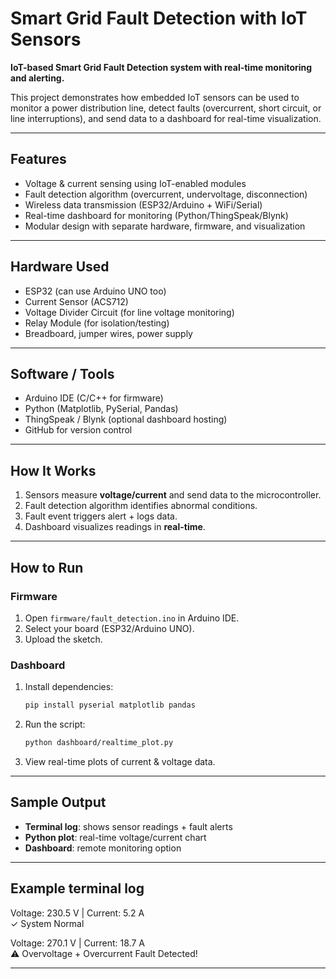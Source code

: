 # Smart Grid Fault Detection with IoT Sensors

**IoT-based Smart Grid Fault Detection system with real-time monitoring and alerting.**  

This project demonstrates how embedded IoT sensors can be used to monitor a power distribution line, detect faults (overcurrent, short circuit, or line interruptions), and send data to a dashboard for real-time visualization.

---

## Features
- Voltage & current sensing using IoT-enabled modules  
- Fault detection algorithm (overcurrent, undervoltage, disconnection)  
- Wireless data transmission (ESP32/Arduino + WiFi/Serial)  
- Real-time dashboard for monitoring (Python/ThingSpeak/Blynk)  
- Modular design with separate hardware, firmware, and visualization  

---

## Hardware Used
- ESP32 (can use Arduino UNO too) 
- Current Sensor (ACS712)  
- Voltage Divider Circuit (for line voltage monitoring)  
- Relay Module (for isolation/testing)  
- Breadboard, jumper wires, power supply  

---

## Software / Tools
- Arduino IDE (C/C++ for firmware)  
- Python (Matplotlib, PySerial, Pandas)  
- ThingSpeak / Blynk (optional dashboard hosting)  
- GitHub for version control  

---

## How It Works
1. Sensors measure **voltage/current** and send data to the microcontroller.  
2. Fault detection algorithm identifies abnormal conditions.  
3. Fault event triggers alert + logs data.  
4. Dashboard visualizes readings in **real-time**.  

---

## How to Run
### Firmware
1. Open `firmware/fault_detection.ino` in Arduino IDE.  
2. Select your board (ESP32/Arduino UNO).  
3. Upload the sketch.  

### Dashboard
1. Install dependencies:  
   ```bash
   pip install pyserial matplotlib pandas
   ```  
2. Run the script:  
   ```bash
   python dashboard/realtime_plot.py
   ```  
3. View real-time plots of current & voltage data.  

---

## Sample Output
- **Terminal log**: shows sensor readings + fault alerts  
- **Python plot**: real-time voltage/current chart  
- **Dashboard**: remote monitoring option  

---

## Example terminal log

Voltage: 230.5 V | Current: 5.2 A  
✓ System Normal  

Voltage: 270.1 V | Current: 18.7 A  
⚠ Overvoltage + Overcurrent Fault Detected!

---
